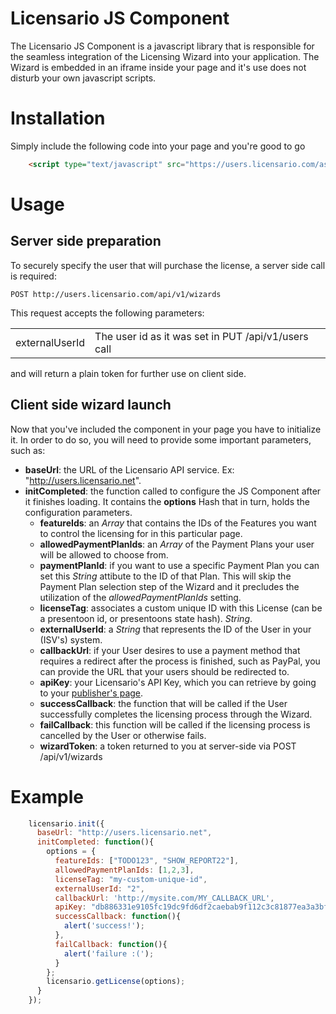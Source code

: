 # Licensario JS Component
The Licensario JS Component is a javascript library that is responsible for the seamless integration of the Licensing Wizard into your 
application. The Wizard is embedded in an iframe inside your page and it's use does not disturb your own javascript scripts.

# Installation
Simply include the following code into your page and you're good to go

```html
    <script type="text/javascript" src="https://users.licensario.com/assets/api/api.js"></script>
```

# Usage
## Server side preparation
To securely specify the user that will purchase the license, a server side call is required:

```
POST http://users.licensario.com/api/v1/wizards
```

This request accepts the following parameters:

<table>
    <tr>
        <td>externalUserId</td>
        <td>The user id as it was set in PUT /api/v1/users call</td>
    </tr>
</table>

and will return a plain token for further use on client side.

## Client side wizard launch
Now that you've included the component in your page you have to initialize it. In order to do so, you will need to provide some important 
parameters, such as:

* **baseUrl**: the URL of the Licensario API service. Ex: "http://users.licensario.net".
* **initCompleted**: the function called to configure the JS Component after it finishes loading. It contains the **options** Hash that 
in turn, holds the configuration parameters.
    * **featureIds**: an *Array* that contains the IDs of the Features you want to control the licensing for in this particular page.
    * **allowedPaymentPlanIds**: an *Array* of the Payment Plans your user will be allowed to choose from.
    * **paymentPlanId**: if you want to use a specific Payment Plan you can set this *String* attibute to the ID of that Plan. This will skip 
    the Payment Plan selection step of the Wizard and it precludes the utilization of the *allowedPaymentPlanIds* setting.
    * **licenseTag**: associates a custom unique ID with this License (can be a presentoon id, or presentoons state hash). *String*.
    * **externalUserId**: a *String* that represents the ID of the User in your (ISV's) system.
    * **callbackUrl**: if your User desires to use a payment method that requires a redirect after the process is finished, such as PayPal, 
    you can provide the URL that your users should be redirected to.
    * **apiKey**: your Licensario's API Key, which you can retrieve by going to your [publisher's page](https://publishers.licensario.com).
    * **successCallback**: the function that will be called if the User successfully completes the licensing process through the Wizard.
    * **failCallback**: this function will be called if the licensing process is cancelled by the User or otherwise fails.
    * **wizardToken**: a token returned to you at server-side via POST /api/v1/wizards

# Example

```javascript
    licensario.init({
      baseUrl: "http://users.licensario.net",
      initCompleted: function(){
        options = {
          featureIds: ["TODO123", "SHOW_REPORT22"],
          allowedPaymentPlanIds: [1,2,3],
          licenseTag: "my-custom-unique-id",
          externalUserId: "2",
          callbackUrl: 'http://mysite.com/MY_CALLBACK_URL',
          apiKey: "db886331e9105fc19dc9fd6df2caebab9f112c3c81877ea3a3bfcfe3076aa77d",
          successCallback: function(){
            alert('success!');
          },
          failCallback: function(){
            alert('failure :(');
          }
        };
        licensario.getLicense(options);
      }
    });
```
